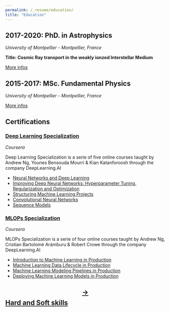 ```yaml
---
permalink: /_resume/education/
title: "Education"
---
```

## 2017-2020: PhD. in Astrophysics 

*University of Montpellier - Montpellier, France*

**Title: Cosmic Ray transport in the weakly ionzed Interstellar Medium** 

[More infos](experience.md/#2017-2020-phd-in-astrophysics)

## 2015-2017: MSc. Fundamental Physics

*University of Montpellier - Montpellier, France*

[More infos](https://master-physique.edu.umontpellier.fr/cosmos-champs-et-particules/programme/)

## Certifications 

### [Deep Learning Specialization](https://coursera.org/share/d722f78cd584fdffa5d675bb0fbdb9c7)
*Coursera* 

Deep Learning Specialization is a serie of five online courses taught by Andrew Ng, Younes Bensouda Mourri & Kian Katanforoosh through the 
company DeepLearning.AI

- [Neural Networks and Deep Learning](https://www.coursera.org/account/accomplishments/certificate/PR778Q6K6MJB)
- [Improving Deep Neural Networks: Hyperparameter Tuning, Regularization and Optimization](https://www.coursera.org/account/accomplishments/certificate/UB8ZFZ2TRJVB)
- [Structuring Machine Learning Projects](https://www.coursera.org/account/accomplishments/certificate/BZWTMKCHP8MD)
- [Convolutional Neural Networks](https://www.coursera.org/account/accomplishments/certificate/KSHDX7UG8N4D)
- [Sequence Models](https://www.coursera.org/account/accomplishments/certificate/ZKQP3FEMHL2P)

### [MLOPs Specialization](https://coursera.org/share/ce5b085595cdaa44cab007ae00b309a1)
*Coursera*

MLOPs Specialization is a serie of four online courses taught by Andrew Ng, Cristian Bartolomé Arámburu & Robert Crowe through the 
company DeepLearning.AI

- [Introduction to Machine Learning in Production](https://www.coursera.org/account/accomplishments/certificate/RJHCGT8KT76J)
- [Machine Learning Data Lifecycle in Production](https://www.coursera.org/account/accomplishments/certificate/9GJ5JJG8X8F9)
- [Machine Learning Modeling Pipelines in Production](https://www.coursera.org/account/accomplishments/certificate/NRSEJVGFJJ9Q)
- [Deploying Machine Learning Models in Production](https://www.coursera.org/account/accomplishments/certificate/EN5NSW8GY9QJ)
  


## [$$\rightarrow$$ Hard and Soft skills](skills.md)
